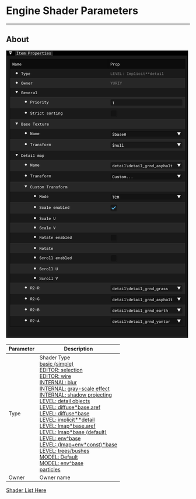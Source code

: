 # Engine Shader Parameters

___

## About

![alt text](images/se-ip-engine-shader.png)

| Parameter | Description |
|---|---|
| Type | Shader Type<br> [basic (simple)](shader-types/basic-simple.md)<br> [EDITOR: selection](shader-types/editor-selection.md)<br> [EDITOR: wire](shader-types/editor-wire.md)<br> [INTERNAL: blur](shader-types/internal-blur.md)<br> [INTERNAL: gray-scale effect](shader-types/internal-gray-scale-effect.md)<br> [INTERNAL: shadow projecting](shader-types/internal-shadow-projecting.md)<br> [LEVEL: detail objects](shader-types/level-detail-objects.md)<br> [LEVEL: diffuse*base.aref](shader-types/level-diffuse-base-aref.md)<br> [LEVEL: diffuse*base](shader-types/level-diffuse-base.md)<br> [LEVEL: implicit**detail](shader-types/level-implicit-detail.md)<br> [LEVEL: lmap*base.aref](shader-types/level-lmap-base-aref.md)<br> [LEVEL: lmap*base (default)](shader-types/level-lmap-base-default.md)<br> [LEVEL: env^base](shader-types/level-lmap-env-base.md)<br> [LEVEL: (lmap+env*const)\*base](shader-types/level-lmap-env-const-base.md)<br> [LEVEL: trees/bushes](shader-types/level-trees-bushes.md)<br> [MODEL: Default](shader-types/model-default.md)<br> [MODEL: env^base](shader-types/model-env-base.md)<br> [particles](shader-types/particles.md) |
| Owner | Owner name |

[Shader List Here](../../../reference/shaders/shaders-list/shaders-list.md)
